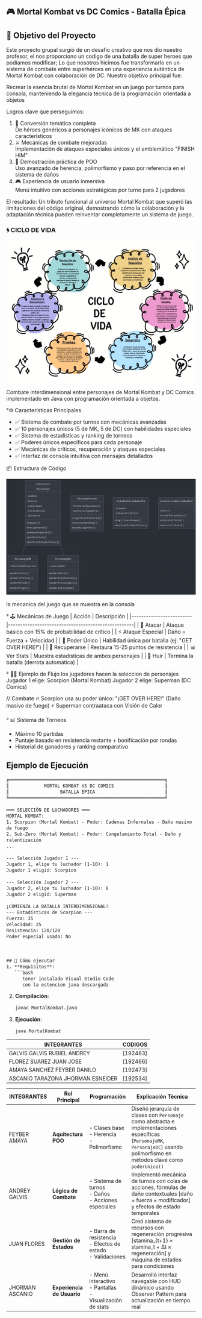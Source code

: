 
## 🎮 Mortal Kombat vs DC Comics - Batalla Épica


## 🎯 Objetivo del Proyecto

Este proyecto grupal surgió de un desafío creativo que nos dio nuestro profesor, el nos proporciono un codigo de una batalla de super heroes que podiamos modificar; Lo que nosotros hicimos fue transformarlo en un sistema de combate entre superhéroes en una experiencia auténtica de Mortal Kombat con colaboración de DC. Nuestro objetivo principal fue:

Recrear la esencia brutal de Mortal Kombat en un juego por turnos para consola, manteniendo la elegancia técnica de la programación orientada a objetos

Logros clave que perseguimos:
1. 🔄 Conversión temática completa  
   De héroes genéricos a personajes icónicos de MK con ataques característicos
2. ⚔️ Mecánicas de combate mejoradas  
   Implementación de ataques especiales únicos y el emblemático "FINISH HIM"
3. 🤝 Demostración práctica de POO  
   Uso avanzado de herencia, polimorfismo y paso por referencia en el sistema de daños
4. 🎮 Experiencia de usuario inmersiva  
   Menú intuitivo con acciones estratégicas por turno para 2 jugadores

El resultado: Un tributo funcional al universo Mortal Kombat que superó las limitaciones del código original, demostrando cómo la colaboración y la adaptación técnica pueden reinventar completamente un sistema de juego.

### 🌀 CICLO DE VIDA 


![alt text](sdlc.jpg) 


Combate interdimensional entre personajes de Mortal Kombat y DC Comics implementado en Java con programación orientada a objetos.

°⚙️ Características Principales
- ✅ Sistema de combate por turnos con mecánicas avanzadas
- ✅ 10 personajes únicos (5 de MK, 5 de DC) con habilidades especiales
- ✅ Sistema de estadísticas y ranking de torneos
- ✅ Poderes únicos específicos para cada personaje
- ✅ Mecánicas de críticos, recuperación y ataques especiales
- ✅ Interfaz de consola intuitiva con mensajes detallados

📦 Estructura de Código

![alt text](diagrama.jpg)


la mecanica del juego que se muestra en la consola 

° 🕹️ Mecánicas de Juego
| Acción                  | Descripción                                        |
|-------------------------|----------------------------------------------------|
| 👊   Atacar            | Ataque básico con 15% de probabilidad de crítico   |
| ⚡   Ataque Especial   | Daño = Fuerza + Velocidad                          |
| 🌟   Poder Único       | Habilidad única por batalla (ej: "GET OVER HERE!") |
| 💚   Recuperarse       | Restaura 15-25 puntos de resistencia               |
| 📊   Ver Stats         | Muestra estadísticas de ambos personajes           |
| 🏃   Huir              | Termina la batalla (derrota automática)            |





° 🧑‍💻 Ejemplo de Flujo
los jugadores hacen la seleccion de personajes 
Jugador 1 elige: Scorpion (Mortal Kombat)
Jugador 2 elige: Superman (DC Comics)

// Combate
🔥 Scorpion usa su poder único: 
"¡GET OVER HERE!" (Daño masivo de fuego)
⚡ Superman contraataca con Visión de Calor

° 📊 Sistema de Torneos
- Máximo 10 partidas
- Puntaje basado en resistencia restante + bonificación por rondas
- Historial de ganadores y ranking comparativo
 
## Ejemplo de Ejecución

```plaintext
╔══════════════════════════════════════════════════════════╗
║             MORTAL KOMBAT VS DC COMICS                   ║
║                   BATALLA ÉPICA                          ║
╚══════════════════════════════════════════════════════════╝

═══ SELECCIÓN DE LUCHADORES ═══
MORTAL KOMBAT:
1. Scorpion (Mortal Kombat) - Poder: Cadenas Infernales - Daño masivo de fuego
2. Sub-Zero (Mortal Kombat) - Poder: Congelamiento Total - Daño y ralentización
...

--- Selección Jugador 1 ---
Jugador 1, elige tu luchador (1-10): 1
Jugador 1 eligió: Scorpion

--- Selección Jugador 2 ---
Jugador 2, elige tu luchador (1-10): 6
Jugador 2 eligió: Superman

¡COMIENZA LA BATALLA INTERDIMENSIONAL!
--- Estadísticas de Scorpion ---
Fuerza: 35
Velocidad: 25
Resistencia: 120/120
Poder especial usado: No



## 🚀 Cómo ejecutar
1. **Requisitos**:  
   ```bash
      tener instalado Visual Studio Code
      con la estencion java descargada 
   ```
2. **Compilación**:  
   ```bash
   javac MortalKombat.java
   ```
3. **Ejecución**:  
   ```bash
   java MortalKombat
   ```

INTEGRANTES                       |  CODIGOS     |
----------------------------------|--------------|
GALVIS GALVIS RUBIEL ANDREY       |  [192483]    |
FLOREZ SUAREZ JUAN JOSE           |  [192466]    |
AMAYA SANCHEZ FEYBER DANILO       |  [192473]    |
ASCANIO TARAZONA JHORMAN ESNEIDER |  [192534]    |

|       INTEGRANTES      | Rol Principal          | Programación                                                      | Explicación Técnica                                                                 |
|------------------------|------------------------|-------------------------------------------------------------------|-------------------------------------------------------------------------------------|
|    FEYBER AMAYA        | **Aquitectura POO**   | - Clases base<br>- Herencia<br>- Polimorfismo                     | Diseñó jerarquía de clases con `Personaje` como abstracta e implementaciones específicas (`PersonajeMK`, `PersonajeDC`) usando polimorfismo en métodos clave como `poderUnico()` |
|   ANDREY GALVIS        | **Lógica de Combate**  | - Sistema de turnos<br>- Daños<br>- Acciones especiales           | Implementó mecánica de turnos con colas de acciones, fórmulas de daño contextuales \[daño = fuerza × modificador\] y efectos de estado temporales |
|    JUAN FLORES         |**Gestión de Estados** | - Barra de resistencia<br>- Efectos de estado<br>- Validaciones   | Creó sistema de recursos con regeneración progresiva \[stamina_{t+1} = stamina_t + Δt × regeneración\] y máquina de estados para condiciones |
|   JHORMAN ASCANIO      |**Experiencia de Usuario** | - Menú interactivo<br>- Pantallas<br>- Visualización de stats | Desarrolló interfaz navegable con HUD dinámico usando Observer Pattern para actualización en tiempo real |
